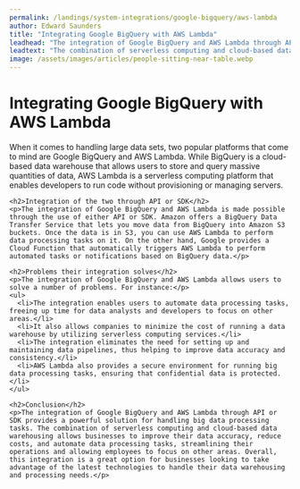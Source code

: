 ```yaml
---
permalink: /landings/system-integrations/google-bigquery/aws-lambda
author: Edward Saunders
title: "Integrating Google BigQuery with AWS Lambda"
leadhead: "The integration of Google BigQuery and AWS Lambda through API or SDK provides a powerful solution for handling big data processing tasks"
leadtext: "The combination of serverless computing and cloud-based data warehousing allows businesses to improve their data accuracy, reduce costs, and automate data processing tasks, streamlining their operations and allowing employees to focus on other areas. Overall, this integration is a great option for businesses looking to take advantage of the latest technologies to handle their data warehousing and processing needs."
image: /assets/images/articles/people-sitting-near-table.webp
---
```

<div class="arttext">    <h1>Integrating Google BigQuery with AWS Lambda</h1>
    <p>When it comes to handling large data sets, two popular platforms that come to mind are Google BigQuery and AWS Lambda. While BigQuery is a cloud-based data warehouse that allows users to store and query massive quantities of data, AWS Lambda is a serverless computing platform that enables developers to run code without provisioning or managing servers.</p>
    
    <h2>Integration of the two through API or SDK</h2>
    <p>The integration of Google BigQuery and AWS Lambda is made possible through the use of either API or SDK. Amazon offers a BigQuery Data Transfer Service that lets you move data from BigQuery into Amazon S3 buckets. Once the data is in S3, you can use AWS Lambda to perform data processing tasks on it. On the other hand, Google provides a Cloud Function that automatically triggers AWS Lambda to perform automated tasks or notifications based on BigQuery data.</p>

    <h2>Problems their integration solves</h2>
    <p>The integration of Google BigQuery and AWS Lambda allows users to solve a number of problems. For instance:</p>
    <ul>
      <li>The integration enables users to automate data processing tasks, freeing up time for data analysts and developers to focus on other areas.</li>
      <li>It also allows companies to minimize the cost of running a data warehouse by utilizing serverless computing services.</li>
      <li>The integration eliminates the need for setting up and maintaining data pipelines, thus helping to improve data accuracy and consistency.</li>
      <li>AWS Lambda also provides a secure environment for running big data processing tasks, ensuring that confidential data is protected.</li>
    </ul>

    <h2>Conclusion</h2>
    <p>The integration of Google BigQuery and AWS Lambda through API or SDK provides a powerful solution for handling big data processing tasks. The combination of serverless computing and cloud-based data warehousing allows businesses to improve their data accuracy, reduce costs, and automate data processing tasks, streamlining their operations and allowing employees to focus on other areas. Overall, this integration is a great option for businesses looking to take advantage of the latest technologies to handle their data warehousing and processing needs.</p>
</div>